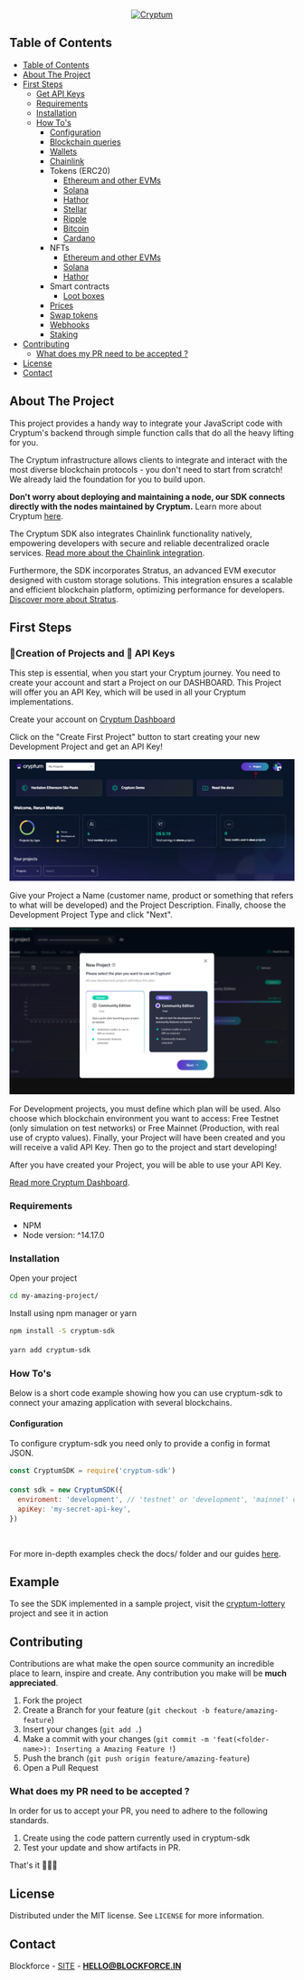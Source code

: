 <br />
<p align="center">
  <a href="https://cryptum.io" target="_blank"><img alt="Cryptum" src="./docs/images/cryptum.jpeg"></a>
</p>

<!-- TABLE OF CONTENTS -->

## Table of Contents

- [Table of Contents](#table-of-contents)
- [About The Project](#about-the-project)
- [First Steps](#first-steps)
  - [Get API Keys](#📁creation-of-projects-and-🔑-api-keys)
  - [Requirements](#requirements)
  - [Installation](#installation)
  - [How To's](#how-tos)
    - [Configuration](#configuration)
    - [Blockchain queries](docs/queries.md)
    - [Wallets](docs/wallets.md)
    - [Chainlink](docs/chainlink.md)
    - Tokens (ERC20)
      - [Ethereum and other EVMs](docs/tokens/EVMs.md)
      - [Solana](docs/tokens/solana.md)
      - [Hathor](docs/tokens/hathor.md)
      - [Stellar](docs/tokens/stellar.md)
      - [Ripple](docs/tokens/ripple.md)
      - [Bitcoin](docs/tokens/bitcoin.md)
      - [Cardano](docs/tokens/cardano.md)
    - NFTs
      - [Ethereum and other EVMs](docs/nfts/EVMs.md)
      - [Solana](docs/nfts/solana.md)
      - [Hathor](docs/nfts/hathor.md)
    - Smart contracts
      - [Loot boxes](docs/lootbox.md)
    - [Prices](docs/prices.md)
    - [Swap tokens](docs/swap.md)
    - [Webhooks](docs/webhooks.md)
    - [Staking](docs/staking/index.md)
- [Contributing](#contributing)
  - [What does my PR need to be accepted ?](#what-does-my-pr-need-to-be-accepted-)
- [License](#license)
- [Contact](#contact)

## About The Project

This project provides a handy way to integrate your JavaScript code with Cryptum's backend through simple function calls that do all the heavy lifting for you. 

The Cryptum infrastructure allows clients to integrate and interact with the most diverse blockchain protocols - you don't need to start from scratch! We already laid the foundation for you to build upon.

<b>Don't worry about deploying and maintaining a node, our SDK connects directly with the nodes maintained by Cryptum.</b> Learn more about Cryptum <a href="https://cryptum.io" target="_blank">here</a>.

The Cryptum SDK also integrates Chainlink functionality natively, empowering developers with secure and reliable decentralized oracle services. [Read more about the Chainlink integration](docs/chainlink.md).

Furthermore, the SDK incorporates Stratus, an advanced EVM executor designed with custom storage solutions. This integration ensures a scalable and efficient blockchain platform, optimizing performance for developers. [Discover more about Stratus](docs/stratus.md). 

## First Steps

### 📁Creation of Projects and 🔑 API Keys
This step is essential, when you start your Cryptum journey. You need to create your account and start a Project on our DASHBOARD. This Project will offer you an API Key, which will be used in all your Cryptum implementations.

Create your account on [Cryptum Dashboard](https://dashboard.cryptum.io)

Click on the "Create First Project" button to start creating your new Development Project and get an API Key!

<img alt="Cryptum" src="./docs/images/newproject.webp">

Give your Project a Name (customer name, product or something that refers to what will be developed) and the Project Description. Finally, choose the Development Project Type and click "Next".

<img alt="Cryptum" src="./docs/images/createproject.webp">

For Development projects, you must define which plan will be used. Also choose which blockchain environment you want to access: Free Testnet (only simulation on test networks) or Free Mainnet (Production, with real use of crypto values).
Finally, your Project will have been created and you will receive a valid API Key. Then go to the project and start developing!

After you have created your Project, you will be able to use your API Key. 

[Read more Cryptum Dashboard](https://docs.cryptum.io/english/community-edition/getting-started).

### Requirements

- NPM
- Node version: ^14.17.0

### Installation

Open your project

```bash
cd my-amazing-project/
```

Install using npm manager or yarn

```bash
npm install -S cryptum-sdk

yarn add cryptum-sdk
```

### How To's

Below is a short code example showing how you can use cryptum-sdk to connect your amazing application with several blockchains.

#### Configuration

To configure cryptum-sdk you need only to provide a config in format JSON.

```js
const CryptumSDK = require('cryptum-sdk')

const sdk = new CryptumSDK({
  enviroment: 'development', // 'testnet' or 'development', 'mainnet' or 'production'
  apiKey: 'my-secret-api-key',
})
```

<br>

For more in-depth examples check the docs/ folder and our guides <a href="https://docs.cryptum.io" target="_blank">here</a>.

## Example

To see the SDK implemented in a sample project, visit the [cryptum-lottery](https://github.com/cryptum-official/cryptum-lottery) project and see it in action

## Contributing

Contributions are what make the open source community an incredible place to learn, inspire and create. Any contribution you make will be **much appreciated**.

1. Fork the project
2. Create a Branch for your feature (`git checkout -b feature/amazing-feature`)
3. Insert your changes (`git add .`)
4. Make a commit with your changes (`git commit -m 'feat(<folder-name>): Inserting a Amazing Feature !`)
5. Push the branch (`git push origin feature/amazing-feature`)
6. Open a Pull Request

### What does my PR need to be accepted ?

In order for us to accept your PR, you need to adhere to the following standards.

1. Create using the code pattern currently used in cryptum-sdk
2. Test your update and show artifacts in PR.

That's it 🤷🏻‍♂️

## License

Distributed under the MIT license. See `LICENSE` for more information.

## Contact

Blockforce - [SITE](https://blockforce.in/) - **HELLO@BLOCKFORCE.IN**
